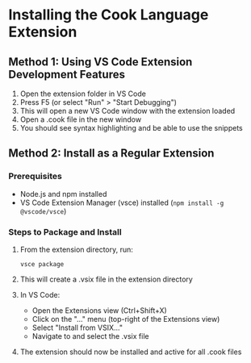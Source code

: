 # Installing the Cook Language Extension

## Method 1: Using VS Code Extension Development Features

1. Open the extension folder in VS Code
2. Press F5 (or select "Run" > "Start Debugging")
3. This will open a new VS Code window with the extension loaded
4. Open a .cook file in the new window
5. You should see syntax highlighting and be able to use the snippets

## Method 2: Install as a Regular Extension

### Prerequisites
- Node.js and npm installed
- VS Code Extension Manager (vsce) installed (`npm install -g @vscode/vsce`)

### Steps to Package and Install

1. From the extension directory, run:
   ```
   vsce package
   ```

2. This will create a .vsix file in the extension directory

3. In VS Code:
   - Open the Extensions view (Ctrl+Shift+X)
   - Click on the "..." menu (top-right of the Extensions view)
   - Select "Install from VSIX..."
   - Navigate to and select the .vsix file

4. The extension should now be installed and active for all .cook files
